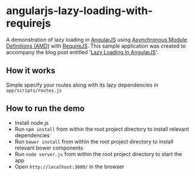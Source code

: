 angularjs-lazy-loading-with-requirejs
=====================================
A demonstration of lazy loading in [AngularJS](http://angularjs.org/) using [Asynchronous Module Definitions (AMD)](http://wiki.commonjs.org/wiki/Modules/AsynchronousDefinition) with [RequireJS](http://requirejs.org/).
This sample application was created to accompany the blog post entitled '[Lazy Loading In AngularJS](http://ify.io/lazy-loading-in-angularjs/)'.

## How it works
Simple specify your routes along with its lazy dependencies in `app/scripts/routes.js`

## How to run the demo
* Install node.js
* Run `npm install` from within the root project directory to install relevant dependencies
* Run `bower install` from within the root project directory to install relevant bower components
* Run `node server.js` from within the root project directory to start the app
* Open `http://localhost:3000/` in the browser
